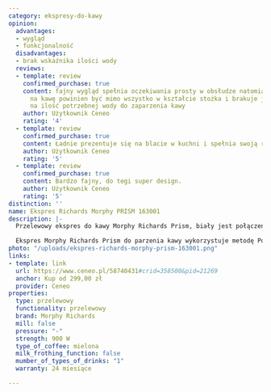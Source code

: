 ```yaml
---
category: ekspresy-do-kawy
opinion:
  advantages:
  - wygląd
  - funkcjonalność
  disadvantages:
  - brak wskaźnika ilości wody
  reviews:
  - template: review
    confirmed_purchase: true
    content: fajny wygląd spełnia oczekiwania prosty w obsłudze natomiast koszyczek
      na kawę powinien być mimo wszystko w kształcie stożka i brakuje jednak miarki
      na ilość potrzebnej wody do zaparzenia kawy
    author: Użytkownik Ceneo
    rating: '4'
  - template: review
    confirmed_purchase: true
    content: Ładnie prezentuje się na blacie w kuchni i spełnia swoją rolę.
    author: Użytkownik Ceneo
    rating: '5'
  - template: review
    confirmed_purchase: true
    content: Bardzo fajny, do tegi super design.
    author: Użytkownik Ceneo
    rating: '5'
distinction: ''
name: Ekspres Richards Morphy PRISM 163001
description: |-
  Przelewowy ekspres do kawy Morphy Richards Prism, biały jest połączeniem funkcjonalnego i intuicyjnego sprzętu o nowoczesnym designie z wyśmienitym smakiem parzonej kawy najwyższej jakości. Posiada funkcję opóźnionego parzenia, doskonale podtrzymuje ciepło. Wyłącza się samoczynnie po 30 minutach od ostatniego użytku, oszczędzając zużycie energii.

  Ekspres Morphy Richards Prism do parzenia kawy wykorzystuje metodę Pour Over. Urządzenie rozpoczyna proces od dolania małej ilości wody do kawy znajdującej się w filtrze, co pozwala na uzyskanie optymalnej intensywności smaku. U góry ekspresu znajduje się łatwy w obsłudze, nowoczesny wyświetlacz, dzięki któremu użytkownik może zdecydować o stopniu intensywności kawy, wybierając jeden z trzech dostępnych poziomów. System podtrzymania ciepła zachowuje optymalną temperaturę napoju kawowego do 30 minut od momentu zaparzenia. Funkcja mycia automatycznego pomaga utrzymać czystość.
photo: "/uploads/ekspres-richards-morphy-prism-163001.png"
links:
- template: link
  url: https://www.ceneo.pl/58740431#crid=358500&pid=21269
  anchor: Kup od 299,00 zł
  provider: Ceneo
properties:
  type: przelewowy
  functionality: przelewowy
  brand: Morphy Richards
  mill: false
  pressure: "-"
  strength: 900 W
  type_of_coffee: mielona
  milk_frothing_function: false
  mumber_of_types_of_drinks: "1"
  warranty: 24 miesiące

---
```

